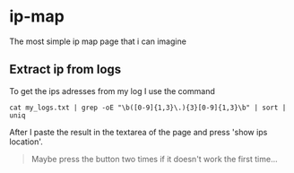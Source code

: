 # ip-map
The most simple ip map page that i can imagine

## Extract ip from logs

To get the ips adresses from my log I use the command

```
cat my_logs.txt | grep -oE "\b([0-9]{1,3}\.){3}[0-9]{1,3}\b" | sort | uniq
```

After I paste the result in the textarea of the page and press 'show ips location'. 

> Maybe press the button two times if it doesn't work the first time...
